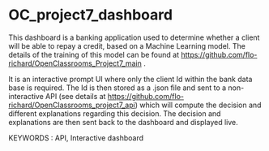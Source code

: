 # OC_project7_dashboard

This dashboard is a banking application used to determine whether a client will be able to repay a credit, based on a Machine Learning model. The details of the training of this model can be found at https://github.com/flo-richard/OpenClassrooms_Project7_main .

It is an interactive prompt UI where only the client Id within the bank data base is required. The Id is then stored as a .json file and sent to a non-interactive API (see details at https://github.com/flo-richard/OpenClassrooms_project7_api) which will compute the decision and different explanations regarding this decision. The decision and explanations are then sent back to the dashboard and displayed live.

KEYWORDS : API, Interactive dashboard
